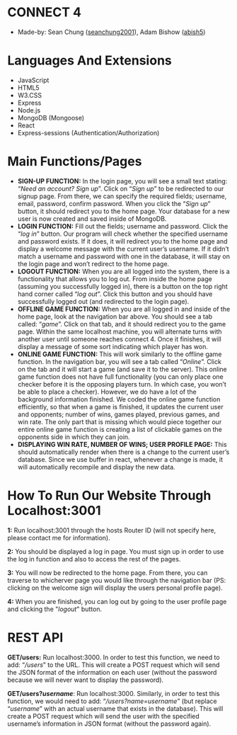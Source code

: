 # **CONNECT 4**

- Made-by: Sean Chung ([seanchung2001](http://www.github.com/seanchung2001)), Adam Bishow ([abish5](http://www.github.com/abish5))

# Languages And Extensions
- JavaScript
- HTML5
- W3.CSS
- Express
- Node.js
- MongoDB (Mongoose)
- React
- Express-sessions (Authentication/Authorization)

# Main Functions/Pages
- **SIGN-UP FUNCTION:** In the login page, you will see a small text stating: “_Need an account? Sign up_”. Click on “_Sign up_” to be redirected to our signup page. From there, we can specify the required fields; username, email, password, confirm password. When you click the “_Sign up_” button, it should redirect you to the home page. Your database for a new user is now created and saved inside of MongoDB.
- **LOGIN FUNCTION:** Fill out the fields; username and password. Click the “_log in_” button. Our program will check whether the specified username and password exists. If it does, it will redirect you to the home page and display a welcome message with the current user’s username. If it didn’t match a username and password with one in the database, it will stay on the login page and won’t redirect to the home page.
- **LOGOUT FUNCTION:** When you are all logged into the system, there is a functionality that allows you to log out. From inside the home page (assuming you successfully logged in), there is a button on the top right hand corner called “_log out_”. Click this button and you should have successfully logged out (and redirected to the login page).
- **OFFLINE GAME FUNCTION:** When you are all logged in and inside of the home page, look at the navigation bar above. You should see a tab called: “_game_”. Click on that tab, and it should redirect you to the game page. Within the same localhost machine, you will alternate turns with another user until someone reaches connect 4. Once it finishes, it will display a message of some sort indicating which player has won.
- **ONLINE GAME FUNCTION:** This will work similarly to the offline game function. In the navigation bar, you will see a tab called “_Online_”. Click on the tab and it will start a game (and save it to the server). This online game function does not have full functionality (you can only place one checker before it is the opposing players turn. In which case, you won’t be able to place a checker). However, we do have a lot of the background information finished. We coded the online game function efficiently, so that when a game is finished, it updates the current user and opponents; number of wins, games played, previous games, and win rate. The only part that is missing which would piece together our entire online game function is creating a list of clickable games on the opponents side in which they can join.
- **DISPLAYING WIN RATE, NUMBER OF WINS; USER PROFILE PAGE:** This should automatically render when there is a change to the current user’s database. Since we use buffer in react, whenever a change is made, it will automatically recompile and display the new data.

# How To Run Our Website Through Localhost:3001
**1:** Run localhost:3001 through the hosts Router ID (will not specify here, please contact me for information).

**2:** You should be displayed a log in page. You must sign up in order to use the log in function and also to access the rest of the pages.

**3:** You will now be redirected to the home page. From there, you can traverse to whicherver page you would like through the navigation bar (PS: clicking on the welcome sign will display the users personal profile page).

**4:** When you are finished, you can log out by going to the user profile page and clicking the "_logout_" button.

# REST API
**GET/users:** Run localhost:3000. In order to test this function, we need to add: “_/users_” to the URL. This will create a POST request which will send the JSON format of the information on each user (without the password because we will never want to display the password).

**GET/users?_username_**: Run localhost:3000. Similarly, in order to test this function, we would need to add: “_/users?name=username_” (but replace “_username_” with an actual username that exists in the database). This will create a POST request which will send the user with the specified username’s information in JSON format (without the password again).

